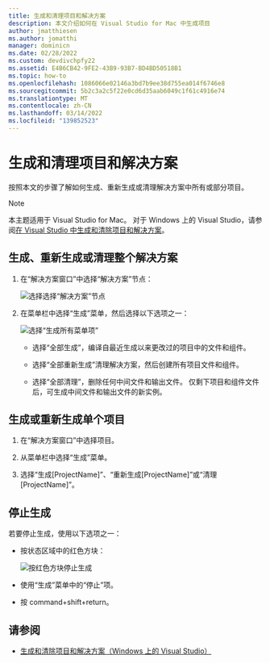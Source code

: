 ```yaml
---
title: 生成和清理项目和解决方案
description: 本文介绍如何在 Visual Studio for Mac 中生成项目
author: jmatthiesen
ms.author: jomatthi
manager: dominicn
ms.date: 02/28/2022
ms.custom: devdivchpfy22
ms.assetid: E4B6CB42-9FE2-43B9-93B7-BD4BD50518B1
ms.topic: how-to
ms.openlocfilehash: 1086066e02146a3bd7b9ee38d755ea014f6746e8
ms.sourcegitcommit: 5b2c3a2c5f22e0cd6d35aab6049c1f61c4916e74
ms.translationtype: MT
ms.contentlocale: zh-CN
ms.lasthandoff: 03/14/2022
ms.locfileid: "139852523"
---
```

# <a name="building-and-cleaning-projects-and-solutions"></a>生成和清理项目和解决方案

按照本文的步骤了解如何生成、重新生成或清理解决方案中所有或部分项目。

> [!NOTE]
> 本主题适用于 Visual Studio for Mac。 对于 Windows 上的 Visual Studio，请参阅[在 Visual Studio 中生成和清除项目和解决方案](/visualstudio/ide/building-and-cleaning-projects-and-solutions-in-visual-studio)。

## <a name="to-build-rebuild-or-clean-an-entire-solution"></a>生成、重新生成或清理整个解决方案

1. 在“解决方案窗口”中选择“解决方案”节点：

    ![选择选择“解决方案”节点](media/compiling-and-building-image1.png)

2. 在菜单栏中选择“生成”菜单，然后选择以下选项之一：

    ![选择“生成所有菜单项”](media/compiling-and-building-image2.png)

    * 选择“全部生成”，编译自最近生成以来更改过的项目中的文件和组件。

    * 选择“全部重新生成”清理解决方案，然后创建所有项目文件和组件。

    * 选择“全部清理”，删除任何中间文件和输出文件。 仅剩下项目和组件文件后，可生成中间文件和输出文件的新实例。

## <a name="to-build-or-rebuild-a-single-project"></a>生成或重新生成单个项目

1. 在“解决方案窗口”中选择项目。

2. 从菜单栏中选择“生成”菜单。

3. 选择“生成[ProjectName]”、“重新生成[ProjectName]”或“清理[ProjectName]”。

## <a name="to-stop-a-build"></a>停止生成

若要停止生成，使用以下选项之一：

* 按状态区域中的红色方块：

    ![按红色方块停止生成](media/compiling-and-building-image3.png)

* 使用“生成”菜单中的“停止”项。

* 按 command+shift+return。

## <a name="see-also"></a>请参阅

- [生成和清除项目和解决方案（Windows 上的 Visual Studio）](/visualstudio/ide/building-and-cleaning-projects-and-solutions-in-visual-studio)